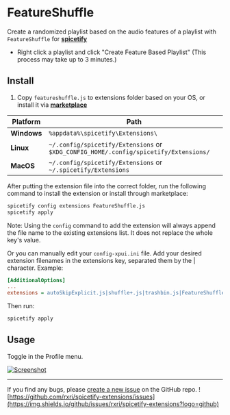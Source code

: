# FeatureShuffle

Create a randomized playlist based on the audio features of a playlist with `FeatureShuffle` for **[spicetify](https://github.com/spicetify/spicetify-cli)**

* Right click a playlist and click "Create Feature Based Playlist" (This process may take up to 3 minutes.)

## Install

1. Copy `featureshuffle.js` to extensions folder based on your OS, or install it via **[marketplace](https://github.com/spicetify/spicetify-marketplace)**

| **Platform**   | **Path**                                                                             |
|----------------|--------------------------------------------------------------------------------------|
| **Windows**    | `%appdata%\spicetify\Extensions\`                                                    |
| **Linux**      | `~/.config/spicetify/Extensions` or `$XDG_CONFIG_HOME/.config/spicetify/Extensions/` |
| **MacOS**      | `~/.config/spicetify/Extensions` or `~/.spicetify/Extensions`                        |

After putting the extension file into the correct folder, run the following command to install the extension or install through marketplace:

```sh
spicetify config extensions FeatureShuffle.js
spicetify apply
```

Note: Using the `config` command to add the extension will always append the file name to the existing extensions list. It does not replace the whole key's value.

Or you can manually edit your `config-xpui.ini` file. Add your desired extension filenames in the extensions key, separated them by the | character.
Example:

```ini
[AdditionalOptions]
...
extensions = autoSkipExplicit.js|shuffle+.js|trashbin.js|FeatureShuffle.js
```

Then run:

```sh
spicetify apply
```

## Usage

Toggle in the Profile menu.

[![Screenshot](screenshot.png)](https://raw.githubusercontent.com/rxri/spicetify-extensions/main/FeatureShuffle/FeatureShuffle.png)

-----
If you find any bugs, please [create a new issue](https://github.com/rxri/spicetify-extensions/issues/new/choose) on the GitHub repo.
![https://github.com/rxri/spicetify-extensions/issues](https://img.shields.io/github/issues/rxri/spicetify-extensions?logo=github)
